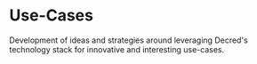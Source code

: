 # Use-Cases
Development of ideas and strategies around leveraging Decred's technology stack for innovative and interesting use-cases. 
